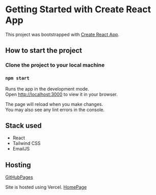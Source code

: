 # Getting Started with Create React App

This project was bootstrapped with [Create React App](https://github.com/facebook/create-react-app).

## How to start the project

### Clone the project to your local machine

### `npm start`

Runs the app in the development mode.\
Open [http://localhost:3000](http://localhost:3000) to view it in your browser.

The page will reload when you make changes.\
You may also see any lint errors in the console.

## Stack used

- React
- Tailwind CSS
- EmailJS

## Hosting

[GitHubPages](https://deepkross.github.io/homepage/)

Site is hosted using Vercel.  [HomePage](https://homepage-psi-lilac.vercel.app/)
